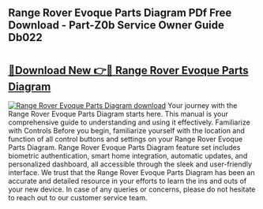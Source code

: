 ## Range Rover Evoque Parts Diagram PDf Free Download - Part-Z0b Service Owner Guide Db022

# <h2><a href="http://dfjrjc.blite.top/?on=Range+Rover+Evoque+Parts+Diagram">🔗Download New 👉🔴 Range Rover Evoque Parts Diagram</a></h2>

[![Range Rover Evoque Parts Diagram download](https://i.imgur.com/lujVjoI.png)](http://dfjrjc.blite.top/?on=Range+Rover+Evoque+Parts+Diagram)
Your journey with the Range Rover Evoque Parts Diagram starts here. This manual is your comprehensive guide to understanding and using it effectively. Familiarize with Controls Before you begin, familiarize yourself with the location and function of all control buttons and settings on your Range Rover Evoque Parts Diagram. Range Rover Evoque Parts Diagram feature set includes biometric authentication, smart home integration, automatic updates, and personalized dashboard, all accessible through the sleek and user-friendly interface. We trust that the Range Rover Evoque Parts Diagram has been an accurate and detailed resource in your efforts to learn the ins and outs of your new device. In case of any queries or concerns, please do not hesitate to reach out to our customer service team.
